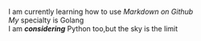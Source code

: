 I am currently learning how to use *Markdown on Github*  
*My* specialty is Golang  
I am ***considering*** Python too,but the sky is the limit    
